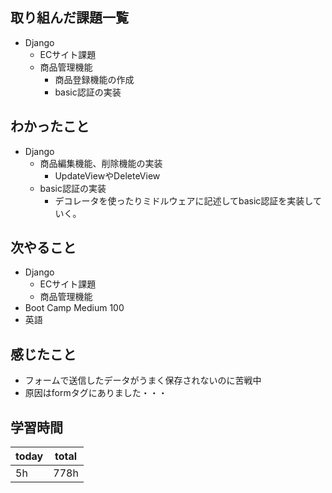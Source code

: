 ## 取り組んだ課題一覧
- Django
	- ECサイト課題
	- 商品管理機能
		- 商品登録機能の作成
		- basic認証の実装
## わかったこと
- Django
	- 商品編集機能、削除機能の実装
		- UpdateViewやDeleteView
	- basic認証の実装
		- デコレータを使ったりミドルウェアに記述してbasic認証を実装していく。
## 次やること
- Django
	- ECサイト課題
	- 商品管理機能
- Boot Camp Medium 100
- 英語
## 感じたこと
- フォームで送信したデータがうまく保存されないのに苦戦中
- 原因はformタグにありました・・・
## 学習時間

| today | total |
| ----- | ----- |
| 5h    | 778h  |

